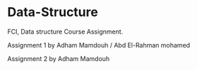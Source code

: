 # Data-Structure
FCI, Data structure Course Assignment.

Assignment 1 by Adham Mamdouh / Abd El-Rahman mohamed

Assignment 2 by Adham Mamdouh
